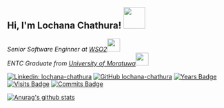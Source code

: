 <h2> Hi, I'm Lochana Chathura! <img src="https://media.giphy.com/media/fx5E5RjtqBltDFKEO9/giphy.gif" width="50"></h2>
<p><em>Senior Software Enginner at <a href="https://github.com/wso2">WSO2</a><img src="https://media.giphy.com/media/WUlplcMpOCEmTGBtBW/giphy.gif" width="30"></br>ENTC Graduate from <a href="https://uom.lk/efac">University of Moratuwa</a><img src="https://media.giphy.com/media/fYSnHlufseco8Fh93Z/giphy.gif" width="30"> 
</em></p>

[![Linkedin: lochana-chathura](https://img.shields.io/badge/-Lochana_Chathura-blue?style=flat-square&logo=Linkedin&logoColor=white&link=https://www.linkedin.com/in/lochana-chathura/)](https://www.linkedin.com/in/lochana-chathura/)
[![GitHub lochana-chathura](https://img.shields.io/github/followers/lochana-chathura?label=follow&style=social)](https://github.com/lochana-chathura)
[![Years Badge](https://badges.pufler.dev/years/lochana-chathura)](https://badges.pufler.dev)
[![Visits Badge](https://badges.pufler.dev/visits/lochana-chathura/ballerina-lang)](https://badges.pufler.dev)
[![Commits Badge](https://badges.pufler.dev/commits/monthly/lochana-chathura)](https://badges.pufler.dev)

[![Anurag's github stats](https://github-readme-stats.vercel.app/api?username=lochana-chathura&hide=stars&show_icons=true&theme=yeblu)](https://github.com/anuraghazra/github-readme-stats)

<!--
**lochana-chathura/lochana-chathura** is a ✨ _special_ ✨ repository because its `README.md` (this file) appears on your GitHub profile.
<h2> Hi, I'm Lochana Chathura! <img src="https://media.giphy.com/media/l1J9MT9T0ZG2xvWCc/giphy.gif" width="50"></h2>
[![Top Langs](https://github-readme-stats.vercel.app/api/top-langs/?username=lochana-chathura&layout=compact)](https://github.com/anuraghazra/github-readme-stats)


<h3>Things I code with</h3>
<p>
  <img alt="React" src="https://img.shields.io/badge/-React-45b8d8?style=flat-square&logo=react&logoColor=white" />
  <img alt="redux" src="https://img.shields.io/badge/-Redux-764ABC?style=flat-square&logo=redux&logoColor=white" />
  <img alt="Docker" src="https://img.shields.io/badge/-Docker-46a2f1?style=flat-square&logo=docker&logoColor=white" />
  <img alt="github actions" src="https://img.shields.io/badge/-Github_Actions-2088FF?style=flat-square&logo=github-actions&logoColor=white" />
  <img alt="Sass" src="https://img.shields.io/badge/-Sass-CC6699?style=flat-square&logo=sass&logoColor=white" />
  <img alt="git" src="https://img.shields.io/badge/-Git-F05032?style=flat-square&logo=git&logoColor=white" />
  <img alt="npm" src="https://img.shields.io/badge/-NPM-CB3837?style=flat-square&logo=npm&logoColor=white" />
  <img alt="html" src="https://img.shields.io/badge/-HTML-E34F26?style=flat-square&logo=html&logoColor=white" />
</p>

Here are some ideas to get you started:

- 🔭 I’m currently working on ...
- 🌱 I’m currently learning ...
- 👯 I’m looking to collaborate on ...
- 🤔 I’m looking for help with ...
- 💬 Ask me about ...
- 📫 How to reach me: ...
- 😄 Pronouns: ...
- ⚡ Fun fact: ...
-->
 
